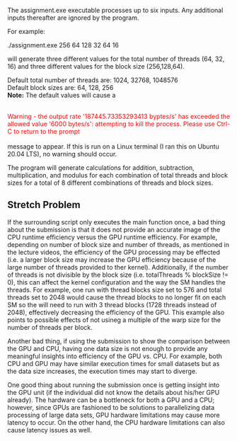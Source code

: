 The assignment.exe executable processes up to six inputs. Any additional inputs thereafter are ignored by the program.

For example:

./assignment.exe 256 64 128 32 64 16 

will generate three different values for the total number of threads (64, 32, 16) and three different values for the block size (256,128,64). 

Default total number of threads are: 1024, 32768, 1048576<br>
Default block sizes are: 64, 128, 256 <br>
<b>Note:</b> The default values will cause a <br><br>

<span style="color:red">Warning - the output rate '187445.73353293413 byptes/s' has exceeded the allowed value '6000 bytes/s': attempting to kill the process. Please use Ctrl-C to return to the prompt</span> <br><br>
message to appear. If this is run on a Linux terminal (I ran this on Ubuntu 20.04 LTS), no warning should occur.

The program will generate calculations for addition, subtraction, multiplication, and modulus for each combination of total threads and block sizes for a total of 8 different combinations of threads and block sizes.


<h2>Stretch Problem</h2>

If the surrounding script only executes the main function once, a bad thing
about the submission is that it does not provide an accurate image of the CPU 
runtime efficiency versus the GPU runtime efficiency. For example, depending on
number of block size and number of threads, as mentioned in the lecture videos,
the efficiency of the GPU processing may be effected (i.e. a larger block size
may increase the GPU efficiency because of the large number of threads provided
to ther kernel). Additionally, if the number of threads is not divisible by the
block size (i.e. totalThreads % blockSize != 0), this can affect the kernel
configuration and the way the SM handles the threads. For example, one run with
thread blocks size set to 576 and total threads set to 2048 would cause the thread
blocks to no longer fit on each SM so the will need to run with 3 thread blocks
(1728 threads instead of 2048), effectively decreasing the efficiency of the GPU.
This example also points to possible effects of not usineg a multiple of the warp
size for the number of threads per block.

Another bad thing, if using the submission to show the comparison between the
GPU and CPU, having one data size is not enough to provide any meaningful insights
into efficiency of the GPU vs. CPU. For example, both CPU and GPU may have
similar execution times for small datasets but as the data size increases,
the execution times may start to diverge.

One good thing about running the submission once is getting insight into the GPU
unit (if the individual did not know the details about his/her GPU already).
The hardware can be a bottleneck for both a GPU and a CPU; however, since GPUs are
fashioned to be solutions to parallelizing data processing of large data sets,
GPU hardware limitations may cause more latency to occur. On the other hand, the
CPU hardware limitations can also cause latency issues as well.